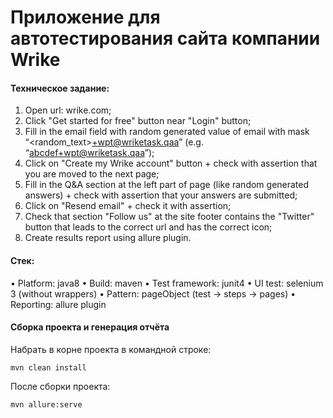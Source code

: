 # Приложение для автотестирования сайта компании Wrike

#### Техническое задание:
1.	Open url: wrike.com;
2.	Click "Get started for free" button near "Login" button;
3.	Fill in the email field with random generated value of email with mask “<random_text>+wpt@wriketask.qaa” (e.g. “abcdef+wpt@wriketask.qaa”);
4.	Click on "Create my Wrike account" button + check with assertion that you are moved to the next page;
5.	Fill in the Q&A section at the left part of page (like random generated answers) + check with assertion that your answers are submitted;
6.	Click on "Resend email" + check it with assertion;
7.	Check that section "Follow us" at the site footer contains the "Twitter" button that leads to the correct url and has the correct icon;
8.	Create results report using allure plugin.  

#### Стек:
•	Platform: java8
•	Build: maven
•	Test framework: junit4
•	UI test: selenium 3 (without wrappers)
•	Pattern: pageObject (test -> steps -> pages)
•	Reporting: allure plugin

#### Сборка проекта и генерация отчёта
Набрать в корне проекта в командной строке:
```
mvn clean install
```
После сборки проекта:
```
mvn allure:serve
```